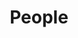 ---
title: "People"
image: /img/people.jpg
text: >
     "Our team spans the UK and Philippines. Everyone works from their own home on a flexible schedule. Our approach to recruitment, retention, incentives, and client partnerships is in keeping with [our values](/values). Basically, we hire carefully, we trust our team, we try to keep them happy, we let them help define [our process](/process) and we expect them to deliver early and often. We partner with, and where necessary educate [our clients](/clients) on how to get the best out of the process and we make sure the team blend is right to succeed." -- Peter Barry
people:
  - heading: "Peter Barry"
    text: >
      Peter has over 15 years of experience in delivering technology products. These days he enjoys blending the right teams and unblocking them when needed. Usually he chips in with hands-on work and advise around delivery strategy and cloud architectures. He keeps an eye on projects to ensure client projects are on track for success.
    imageUrl: "/img/peter.jpeg"
    linkedin: 'https://uk.linkedin.com/in/peterbarry/'

  - heading: "Harry Wynn-Williams"
    text: >
        Harry has experience building web and mobile apps at an investment bank, in the gaming industry and for multiple start-up clients. He loves building complex UIs, especially when it's with Vue.js or ReactJs.
    linkedin: 'https://www.linkedin.com/in/harry-wynn-williams-59b89040/'
    imageUrl: "/img/harry.jpeg"

  - heading: "Pat Bautista"
    text: >  
      Pat specializes in REST API development and integration. He has already built a reputation in the team for being able to solve any problem he is given. He has worked on several client apps, delivering in python, java, node and golang.
    imageUrl: "/img/pat.jpeg"
    linkedin: 'https://www.linkedin.com/in/pat-bautista/'

  - heading: "Jediah Diah"
    text: >
      Jedi is a web developer with over 6 years of experience. He is primarily a frontend developer, but also skilled in PHP development. He's a huge fan of combat sports, gaming and comedy movies.
    imageUrl: "/img/jedi.jpeg"

  - heading: "Ronnel James Bote"
    text: >
      "When I joined Cell 5 I wanted to grow by doing more and get variety and that is what I got. I do quality work for multiple start-up companies. Having flexibility in my work schedule helps me manage my personal time easier - having this kind of power made me even more productive because I can work at times I know I am at my fullest. I appreciate the aspiration to have a culture of knowledge sharing and empathy. In Cell 5 we are a team of humans - making mistakes is an opportunity to learn more - no bullying and shaming here, there is no such thing as a stupid question - I gained confidence from this and can't wait for the next project!"
    imageUrl: "/img/ronnel.jpeg"

  - heading: "Trusted Freelance Partners"
    text: >
      We have an extended team of trusted partners, that have delivered quality consistently in areas such as S.E.O, Copywriting, Social Media Marketing, Design, Photography,Mobile app development. We can provide a full-service start-up and digital offering even if the skills are not available in-house yet on our team.
    imageUrl: "/img/peeps.jpeg"
 
---